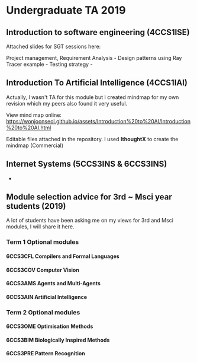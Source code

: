 # Undergraduate TA 2019

## Introduction to software engineering (4CCS1ISE)

Attached slides for SGT sessions here:

Project management, Requirement Analysis - 
Design patterns using Ray Tracer example - 
Testing strategy -

## Introduction To Artificial Intelligence (4CCS1IAI)
Actually, I wasn't TA for this module but I created mindmap for my own revision which my peers also found it very useful.

View mind map online:
https://wonjoonseol.github.io/assets/Introduction%20to%20AI/Introduction%20to%20AI.html

Editable files attached in the repository.
I used **IthoughtX** to create the mindmap (Commercial)

## Internet Systems (5CCS3INS & 6CCS3INS)
-

## Module selection advice for 3rd ~ Msci year students (2019)

A lot of students have been asking me on my views for 3rd and Msci modules,
I will share it here. 

### Term 1 Optional modules
#### 6CCS3CFL Compilers and Formal Languages

#### 6CCS3COV Computer Vision 

#### 6CCS3AMS Agents and Multi-Agents

#### 6CCS3AIN Artificial Intelligence 

### Term 2 Optional modules

#### 6CCS3OME Optimisation Methods

#### 6CCS3BIM Biologically Inspired Methods

#### 6CCS3PRE Pattern Recognition 
